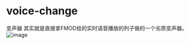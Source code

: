 # voice-change
 变声器
其实就是直接拿FMOD给的实时语音播放的列子做的一个劣质变声器。
![image](https://user-images.githubusercontent.com/54489733/122371683-a11ae000-cf92-11eb-8688-d5ba99631dee.png)
